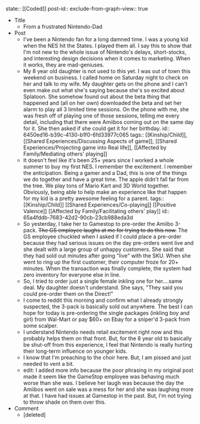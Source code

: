 state:: [[Coded]]
post-id::
exclude-from-graph-view:: true

- Title
	- From a frustrated Nintendo-Dad
- Post
	- I've been a Nintendo fan for a long damned time. I was a young kid when the NES hit the States. I played them all. I say this to show that I'm not new to the whole issue of Nintendo's delays, short-stocks, and interesting design decisions when it comes to marketing. When it works, they are mad-geniuses.
	- My 8 year old daughter is not used to this yet. I was out of town this weekend on business. I called home on Saturday night to check on her and talk to my wife. My daughter gets on the phone and I can't even make out what she's saying because she's so excited about Splatoon. She somehow found out about the beta thing that happened and (all on her own) downloaded the beta and set her alarm to play all 3 limited time sessions. On the phone with me, she was fresh off of playing one of those sessions, telling me every detail, including that there were Amiibos coming out on the same day for it. She then asked if she could get it for her birthday.
	  id:: 6450ed16-b39c-4130-b1f0-6fd33977c065
	  tags:: [[Kinship/Child]], [[Shared Experiences/Discussing Aspects of game]], [[Shared Experiences/Projecting game into Real life]], [[Affected by Family/Mediating others' playing]]
	- It doesn't feel like it's been 25+ years since I worked a whole summer to buy my first NES. I remember the excitement. I remember the anticipation. Being a gamer and a Dad, this is one of the things we do together and have a great time. The apple didn't fall far from the tree. We play tons of Mario Kart and 3D World together. Obviously, being able to help make an experience like that happen for my kid is a pretty awesome feeling for a parent.
	  tags:: [[Kinship/Child]] [[Shared Experiences/Co-playing]] [[Positive Valence]] [[Affected by Family/Facilitating others' play]]
	  id:: 65a4fddb-7683-42d2-90cb-23cb988eda3d
	- So yesterday, I take her to Gamestop to pre-order the Amiibo 3-pack. ~~The GS employee laughs at me for trying to do this now.~~ The GS employee chuckled when I asked if I could place a pre-order because they had serious issues on the day pre-orders went live and she dealt with a large group of unhappy customers. She said that they had sold out minutes after going "live" with the SKU. When she went to ring up the first customer, their computer froze for 20+ minutes. When the transaction was finally complete, the system had zero inventory for everyone else in line.
	- So, I tried to order just a single female inkling one for her....same deal. My daughter doesn't understand. She says, "They said you could pre-order them on the Direct!"
	- I come to reddit this morning and confirm what I already strongly suspected, the 3-pack is basically sold out anywhere. The best I can hope for today is pre-ordering the single packages (inkling boy and girl) from Wal-Mart or pay $60+ on Ebay for a sniper'd 3-pack from some scalper.
	- I understand Nintendo needs retail excitement right now and this probably helps them on that front. But, for the 8 year old to basically be shut-off from this experience, I feel that Nintendo is really hurting their long-term influence on younger kids.
	- I know that I'm preaching to the choir here. But, I am pissed and just needed to vent a bit.
	- edit: I added more info because the poor phrasing in my original post made it seem like the GameStop employee was behaving much worse than she was. I believe her laugh was because the day the Amiibos went on sale was a mess for her and she was laughing more at that. I have had issues at Gamestop in the past. But, I'm not trying to throw shade on them over this.
- Comment
	- [deleted]